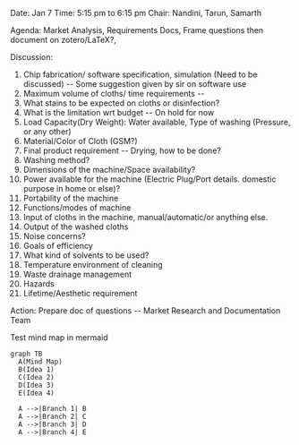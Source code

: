 Date: Jan 7
Time: 5:15 pm to 6:15 pm
Chair: Nandini, Tarun, Samarth

Agenda: Market Analysis, Requirements Docs, Frame questions then document on zotero/LaTeX?, 

Discussion:
1) Chip fabrication/ software specification, simulation (Need to be discussed) -- Some suggestion given by sir on software use
2) Maximum volume of cloths/ time requirements -- 
3) What stains to be expected on cloths or disinfection?
4) What is the limitation wrt budget -- On hold for now
5) Load Capacity(Dry Weight): Water available, Type of washing (Pressure, or any other)
6) Material/Color of Cloth (GSM?)
7) Final product requirement -- Drying, how to be done?
8) Washing method?
9) Dimensions of the machine/Space availability?
10) Power available for the machine (Electric Plug/Port details. domestic purpose in home or else)?
11) Portability of the machine
12) Functions/modes of machine
13)  Input of cloths in the machine, manual/automatic/or anything else.
14) Output of the washed cloths
15) Noise concerns?
16) Goals of efficiency
17) What kind of solvents to be used?
18) Temperature environment of cleaning
19) Waste drainage management
20) Hazards 
21) Lifetime/Aesthetic requirement

Action:
Prepare doc of questions -- Market Research and Documentation Team

Test mind map in mermaid
```mermaid
graph TB
  A(Mind Map)
  B(Idea 1)
  C(Idea 2)
  D(Idea 3)
  E(Idea 4)

  A -->|Branch 1| B
  A -->|Branch 2| C
  A -->|Branch 3| D
  A -->|Branch 4| E

```
